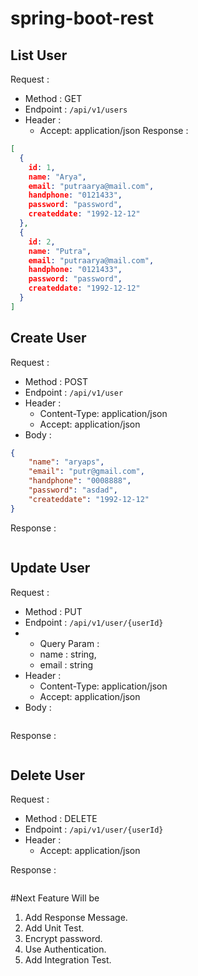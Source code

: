 # spring-boot-rest

## List User

Request :
- Method : GET
- Endpoint : `/api/v1/users`
- Header :
  - Accept: application/json
    Response :

```json 
[
  {
    id: 1,
    name: "Arya",
    email: "putraarya@mail.com",
    handphone: "0121433",
    password: "password",
    createddate: "1992-12-12"
  },
  {
    id: 2,
    name: "Putra",
    email: "putraarya@mail.com",
    handphone: "0121433",
    password: "password",
    createddate: "1992-12-12"
  }
]
```
## Create User

Request :
- Method : POST
- Endpoint : `/api/v1/user`
- Header :
    - Content-Type: application/json
    - Accept: application/json
- Body :

```json 
{
    "name": "aryaps",
    "email": "putr@gmail.com",
    "handphone": "0008888",
    "password": "asdad",
    "createddate": "1992-12-12"
}
```

Response :

```json 

```



## Update User

Request :
- Method : PUT
- Endpoint : `/api/v1/user/{userId}`
- - Query Param :
  - name : string,
  - email : string
- Header :
    - Content-Type: application/json
    - Accept: application/json
- Body :

```json 

```

Response :

```json 

```


## Delete User

Request :
- Method : DELETE
- Endpoint : `/api/v1/user/{userId}`
- Header :
    - Accept: application/json

Response :

```json 

```

#Next Feature 
Will be 
1. Add Response Message.
2. Add Unit Test.
3. Encrypt password.
4. Use Authentication.
5. Add Integration Test.
